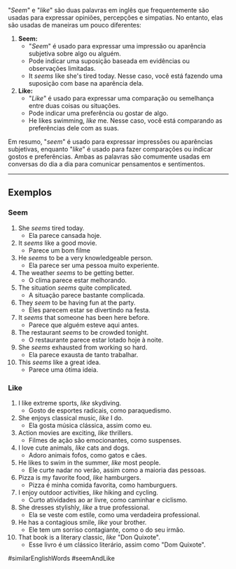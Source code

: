 "*Seem*" e "*like*" são duas palavras em inglês que frequentemente são usadas para expressar opiniões, percepções e simpatias. No entanto, elas são usadas de maneiras um pouco diferentes:

1. **Seem:**
	- "*Seem*" é usado para expressar uma impressão ou aparência subjetiva sobre algo ou alguém. 
	- Pode indicar uma suposição baseada em evidências ou observações limitadas.
	- It *seems* like she's tired today. Nesse caso, você está fazendo uma suposição com base na aparência dela.
2. **Like:** 
	- "*Like*" é usado para expressar uma comparação ou semelhança entre duas coisas ou situações.
	- Pode indicar uma preferência ou gostar de algo.
	- He likes swimming, *like* me. Nesse caso, você está comparando as preferências dele com as suas.

Em resumo, "*seem*" é usado para expressar impressões ou aparências subjetivas, enquanto "*like*" é usado para fazer comparações ou indicar gostos e preferências. Ambas as palavras são comumente usadas em conversas do dia a dia para comunicar pensamentos e sentimentos.

---

## Exemplos

### Seem
1. She *seems* tired today.
	- Ela parece cansada hoje.
2. It *seems* like a good movie.
	- Parece um bom filme
3. He *seems* to be a very knowledgeable person.
	- Ela parece ser uma pessoa muito experiente.
4. The weather *seems* to be getting better.
	- O clima parece estar melhorando.
5. The situation *seems* quite complicated.
	- A situação parece bastante complicada.
6. They *seem* to be having fun at the party.
	- Eles parecem estar se divertindo na festa.
7. It *seems* that someone has been here before.
	- Parece que alguém esteve aqui antes.
8. The restaurant *seems* to be crowded tonight.
	- O restaurante parece estar lotado hoje à noite.
9. She *seems* exhausted from working so hard.
	- Ela parece exausta de tanto trabalhar.
10. This *seems* like a great idea.
	- Parece uma ótima ideia. 

### Like
1. I like extreme sports, *like* skydiving.
	- Gosto de esportes radicais, como paraquedismo. 
2. She enjoys classical music, *like* I do.
	- Ela gosta música clássica, assim como eu.
3. Action movies are exciting, *like* thrillers.
	- Filmes de ação são emocionantes, como suspenses. 
4. I love cute animals, *like* cats and dogs.
	- Adoro animais fofos, como gatos e cães.
5. He likes to swim in the summer, *like* most people.
	- Ele curte nadar no verão, assim como a maioria das pessoas.
6. Pizza is my favorite food, *like* hamburgers.
	- Pizza é minha comida favorita, como hamburguers.
7. I enjoy outdoor activities, *like* hiking and cycling.
	- Curto atividades ao ar livre, como caminhar e ciclismo.
8. She dresses stylishly, *like* a true professional.
	- Ela se veste com estile, como uma verdadeira professional.
9. He has a contagious smile, *like* your brother.
	- Ele tem um sorriso contagiante, como o do seu irmão.
10. That book is a literary classic, *like* "Don Quixote".
	- Esse livro é um clássico literário, assim como "Dom Quixote".

#similarEnglishWords
#seemAndLike